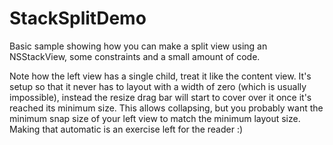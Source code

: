 # StackSplitDemo

Basic sample showing how you can make a split view using an NSStackView, some constraints and a small amount of code.

Note how the left view has a single child, treat it like the content view. It's setup so that it never has to layout with a width of zero
(which is usually impossible), instead the resize drag bar will start to cover over it once it's reached its minimum size. This allows
collapsing, but you probably want the minimum snap size of your left view to match the minimum layout size. Making that automatic
is an exercise left for the reader :)
